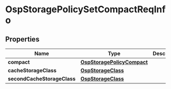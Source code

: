 # OspStoragePolicySetCompactReqInfo

## Properties
Name | Type | Description | Notes
------------ | ------------- | ------------- | -------------
**compact** | [**OspStoragePolicyCompact**](OspStoragePolicyCompact.md) |  |  [optional]
**cacheStorageClass** | [**OspStorageClass**](OspStorageClass.md) |  |  [optional]
**secondCacheStorageClass** | [**OspStorageClass**](OspStorageClass.md) |  |  [optional]

